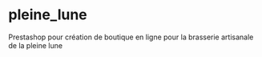 # pleine_lune
Prestashop pour création de boutique en ligne pour la brasserie artisanale de la pleine lune
